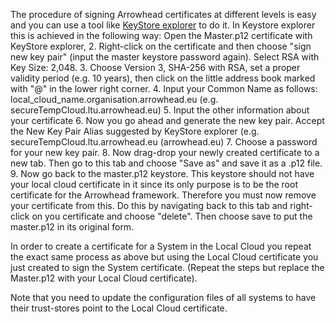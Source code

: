 The procedure of signing Arrowhead certificates at different levels is easy and you can use a tool like [KeyStore explorer](https://keystore-explorer.org/downloads.html) to do it. In Keystore explorer this is achieved in the following way: Open the Master.p12 certificate with KeyStore explorer, 
2. Right-click on the certificate and then choose "sign new key pair" (input the master keystore password again). Select RSA with Key Size: 2,048. 
3. Choose Version 3, SHA-256 with RSA, set a proper validity period (e.g. 10 years), then click on the little address book marked with "@" in the lower right corner.
4. Input your Common Name as follows: local_cloud_name.organisation.arrowhead.eu (e.g. secureTempCloud.ltu.arrowhead.eu)
5. Input the other information about your certificate
6. Now you go ahead and generate the new key pair. Accept the New Key Pair Alias suggested by KeyStore explorer (e.g. secureTempCloud.ltu.arrowhead.eu (arrowhead.eu)
7. Choose a password for your new key pair.
8. Now drag-drop your newly created certificate to a new tab. Then go to this tab and choose "Save as" and save it as a .p12 file.
9. Now go back to the master.p12 keystore. This keystore should not have your local cloud certificate in it since its only purpose is to be the root certificate for the Arrowhead framework. Therefore you must now remove your certificate from this. Do this by navigating back to this tab and right-click on you certificate and choose "delete". Then choose save to put the master.p12 in its original form.

In order to create a certificate for a System in the Local Cloud you repeat the exact same process as above but using the Local Cloud certificate you just created to sign the System certificate. (Repeat the steps but replace the Master.p12 with your Local Cloud certificate).

Note that you need to update the configuration files of all systems to have their trust-stores point to the Local Cloud certificate.
